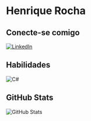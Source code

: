 # Henrique Rocha

## Conecte-se comigo

[![LinkedIn](https://img.shields.io/badge/LinkedIn-000?style=for-the-badge&logo=linkedin&logoColor=0E76A8)](https://www.linkedin.com/in/henriquesoaresrocha/)

## Habilidades

![C#](https://img.shields.io/badge/C%23-000?style=for-the-badge&logo=c-sharp&logoColor=823085)


## GitHub Stats

![GitHub Stats](https://github-readme-stats.vercel.app/api?username=rockrocha&theme=transparent&bg_color=000&border_color=30A3DC&show_icons=true&icon_color=30A3DC&title_color=E94D5F&text_color=FFF)

